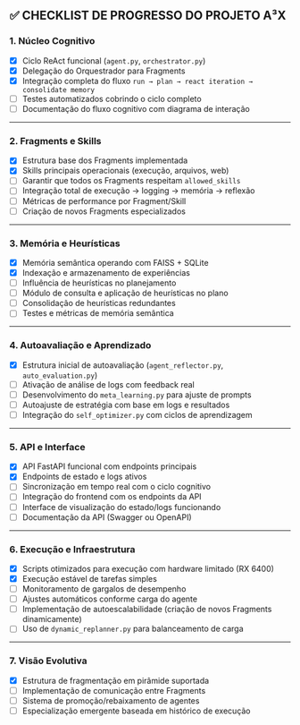 ## ✅ **CHECKLIST DE PROGRESSO DO PROJETO A³X**

### 1. Núcleo Cognitivo
- [x] Ciclo ReAct funcional (`agent.py`, `orchestrator.py`)
- [x] Delegação do Orquestrador para Fragments
- [x] Integração completa do fluxo `run → plan → react iteration → consolidate memory`
- [ ] Testes automatizados cobrindo o ciclo completo
- [ ] Documentação do fluxo cognitivo com diagrama de interação

---

### 2. Fragments e Skills
- [x] Estrutura base dos Fragments implementada
- [x] Skills principais operacionais (execução, arquivos, web)
- [ ] Garantir que todos os Fragments respeitam `allowed_skills`
- [ ] Integração total de execução → logging → memória → reflexão
- [ ] Métricas de performance por Fragment/Skill
- [ ] Criação de novos Fragments especializados

---

### 3. Memória e Heurísticas
- [x] Memória semântica operando com FAISS + SQLite
- [x] Indexação e armazenamento de experiências
- [ ] Influência de heurísticas no planejamento
- [ ] Módulo de consulta e aplicação de heurísticas no plano
- [ ] Consolidação de heurísticas redundantes
- [ ] Testes e métricas de memória semântica

---

### 4. Autoavaliação e Aprendizado
- [x] Estrutura inicial de autoavaliação (`agent_reflector.py`, `auto_evaluation.py`)
- [ ] Ativação de análise de logs com feedback real
- [ ] Desenvolvimento do `meta_learning.py` para ajuste de prompts
- [ ] Autoajuste de estratégia com base em logs e resultados
- [ ] Integração do `self_optimizer.py` com ciclos de aprendizagem

---

### 5. API e Interface
- [x] API FastAPI funcional com endpoints principais
- [x] Endpoints de estado e logs ativos
- [ ] Sincronização em tempo real com o ciclo cognitivo
- [ ] Integração do frontend com os endpoints da API
- [ ] Interface de visualização do estado/logs funcionando
- [ ] Documentação da API (Swagger ou OpenAPI)

---

### 6. Execução e Infraestrutura
- [x] Scripts otimizados para execução com hardware limitado (RX 6400)
- [x] Execução estável de tarefas simples
- [ ] Monitoramento de gargalos de desempenho
- [ ] Ajustes automáticos conforme carga do agente
- [ ] Implementação de autoescalabilidade (criação de novos Fragments dinamicamente)
- [ ] Uso de `dynamic_replanner.py` para balanceamento de carga

---

### 7. Visão Evolutiva
- [x] Estrutura de fragmentação em pirâmide suportada
- [ ] Implementação de comunicação entre Fragments
- [ ] Sistema de promoção/rebaixamento de agentes
- [ ] Especialização emergente baseada em histórico de execução 